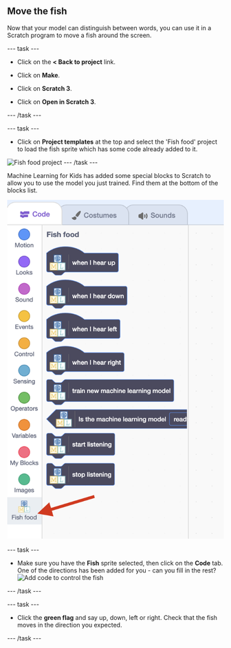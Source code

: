 ## Move the fish

Now that your model can distinguish between words, you can use it in a Scratch program to move a fish around the screen.

--- task ---
+ Click on the **< Back to project** link.

+ Click on **Make**.

+ Click on **Scratch 3**.

+ Click on **Open in Scratch 3**.

--- /task ---

--- task ---
+ Click on **Project templates** at the top and select the 'Fish food' project to load the fish sprite which has some code already added to it. 

![Fish food project](images/fish-food.png)
--- /task ---

Machine Learning for Kids has added some special blocks to Scratch to allow you to use the model you just trained. Find them at the bottom of the blocks list.

![New blocks](images/new-blocks.png)

--- task ---

+ Make sure you have the **Fish** sprite selected, then click on the **Code** tab. One of the directions has been added for you - can you fill in the rest?
![Add code to control the fish](images/control-fish-blocks.png)

--- /task ---

--- task ---
+ Click the **green flag** and say up, down, left or right. Check that the fish moves in the direction you expected. 

--- /task ---





